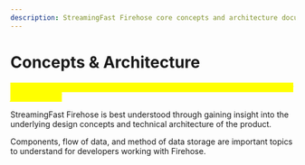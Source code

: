 ```yaml
---
description: StreamingFast Firehose core concepts and architecture documentation overview
---
```


# Concepts & Architecture

_<mark style="color:yellow;">**\[\[slm:] convert page to section title header in menu through the summary file per Alex.]**</mark>_

StreamingFast Firehose is best understood through gaining insight into the underlying design concepts and technical architecture of the product.

Components, flow of data, and method of data storage are important topics to understand for developers working with Firehose.

